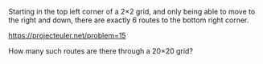 ﻿Starting in the top left corner of a 2×2 grid, and only being able to move to the right and down, there are exactly 6 routes to the bottom right corner.

https://projecteuler.net/problem=15

How many such routes are there through a 20×20 grid?